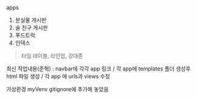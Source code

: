 apps
1. 분실물 게시판
2. 술 친구 게시판
3. 푸드트럭
4. 인덱스
>타임 테이블,  라인업,  강대존
  

최신 작업내용(준혁) : navbar에 각각 app 링크 / 각 app에 templates 폴더 생성후 html 파일 생성 / 각 app 에 urls과 views 수정  
  

가상환경
    myVenv 
gitignore에 추가해 놓았음
